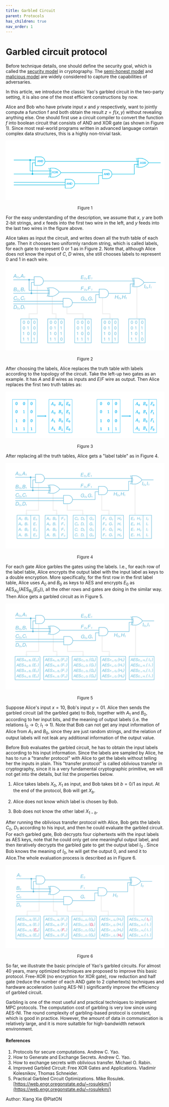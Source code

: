 ```yaml
---
title: Garbled Circuit
parent: Protocols
has_children: true
nav_order: 1
---
```


# Garbled circuit protocol

Before technique details, one should define the security goal, which is called the [security model](security_model.md) in cryptography. The [semi-honest model](semi_honest_adversary.md) and [malicious model](malicious_adversary.md) are widely considered to capture the capabilities of adversaries.

In this article, we introduce the classic Yao's garbled circuit in the two-party setting, it is also one of the most efficient constructions by now.

Alice and Bob who have private input $x$ and $y$ respectively, want to jointly compute a function f and both obtain the result $z=f(x,y)$ without revealing anything else. One should first use a circuit compiler to convert the function $f$ into boolean circuit that consists of AND and XOR gate (as shown in Figure 1). Since most real-world programs written in advanced language contain complex data structures, this is a highly non-trivial task.

![](./assets/images/gc/1.png)
<center><font size="2">Figure 1</font><br /> </center>

For the easy understanding of the description, we assume that $x$, $y$ are both $2$-bit strings, and $x$ feeds into the first two wire in the left, and $y$ feeds into the last two wires in the figure above.

Alice takes as input the circuit, and writes down all the truth table of each gate. Then it chooses two uniformly random string, which is called labels, for each gate to represent 0 or 1 as in Figure 2. Note that, although Alice does not know the input of $C$, $D$ wires, she still chooses labels to represent 0 and 1 in each wire.

![](./assets/images/gc/2.jpg)
<center><font size="2">Figure 2</font><br /> </center>

After choosing the labels, Alice replaces the truth table with labels according to the topology of the circuit. Take the left-up two gates as an example. It has $A$ and $B$ wires as inputs and $E/F$ wire as output. Then Alice replaces the first two truth tables as:

![](./assets/images/gc/3.png)
<center><font size="2">Figure 3</font><br /> </center>

After replacing all the truth tables, Alice gets a "label table" as in Figure 4.

![](./assets/images/gc/4.jpg)
<center><font size="2">Figure 4</font><br /> </center>

For each gate Alice garbles the gates using the labels. I.e., for each row of the label table, Alice encrypts the output label with the input label as keys to a double encryption. More specifically, for the first row in the first label table, Alice uses $A_0$ and $B_0$ as keys to AES and encrypts $E_0$ as AES$_{A_0}$(AES$_{B_0}$($E_0$)), all the other rows and gates are doing in the similar way. Then Alice gets a garbled circuit as in Figure 5.

![](./assets/images/gc/5.jpg)
<center><font size="2">Figure 5</font><br /> </center>

Suppose Alice's input $x = 10$, Bob's input $y=01$. Alice then sends the garbled circuit (all the garbled gate) to Bob, together with $A_1$ and $B_0$, according to her input bits, and the meaning of output labels (i.e. the relations $I_0$ -> $0$; $I_1$ -> $1$). Note that Bob can not get any input information of Alice from $A_1$ and $B_0$, since they are just random strings, and the relation of output labels will not leak any additional information of the output value.

Before Bob evaluates the garbled circuit, he has to obtain the input labels according to his input information. Since the labels are sampled by Alice, he has to run a "transfer protocol" with Alice to get the labels without telling her the inputs in plain. This "transfer protocol" is called oblivious transfer in cryptography, since it is a very fundamental cryptographic primitive, we will not get into the details, but list the properties below.

1. Alice takes labels $X_0$, $X_1$ as input, and Bob takes bit $b=0/1$ as input. At the end of the protocol, Bob will get $X_b$.

2. Alice does not know which label is chosen by Bob.

3. Bob does not know the other label $X_{1-b}$.

After running the oblivious transfer protocol with Alice, Bob gets the labels $C_0$, $D_1$ according to his input, and then he could evaluate the garbled circuit. For each garbled gate, Bob decrypts four ciphertexts with the input labels as AES keys, note that he could only get one meaningful output label, and then iteratively decrypts the garbled gate to get the output label $I_0$ . Since Bob knows the meaning of $I_0$, he will get the output $0$, and send it to Alice.The whole evaluation process is described as in Figure 6.

![](./assets/images/gc/6.jpg)
<center><font size="2">Figure 6</font><br /> </center>

So far, we illustrate the basic principle of Yao's garbled circuits. For almost 40 years, many optimized techniques are proposed to improve this basic protocol. Free-XOR (no encryption for XOR gate), row reduction and half gate (reduce the number of each AND gate to 2 ciphertexts) techniques and hardware acceleration (using AES-NI ) significantly improve the efficiency of garbled circuit.

Garbling is one of the most useful and practical techniques to implement MPC protocols. The computation cost of garbling is very low since using AES-NI. The round complexity of garbling-based protocol is constant, which is good in practice. However, the amount of data in communication is relatively large, and it is more suitatble for high-bandwidth network environment.

#### References

1. Protocols for secure computations. Andrew C. Yao.
2. How to Generate and Exchange Secrets. Andrew C. Yao.
3. How to exchange secrets with oblivious transfer. Michael O. Rabin.
4. Improved Garbled Circuit: Free XOR Gates and
Applications. Vladimir Kolesnikov, Thomas Schneider.
5. Practical Garbled Circuit Optimizations. Mike Rosulek. [https://web.engr.oregonstate.edu/~rosulekm/](https://web.engr.oregonstate.edu/~rosulekm/)


Author: Xiang Xie @PlatON

